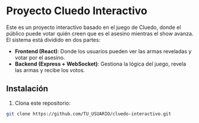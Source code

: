 # Proyecto Cluedo Interactivo

Este es un proyecto interactivo basado en el juego de Cluedo, donde el público puede votar quién creen que es el asesino mientras el show avanza. El sistema está dividido en dos partes:

- **Frontend (React)**: Donde los usuarios pueden ver las armas reveladas y votar por el asesino.
- **Backend (Express + WebSocket)**: Gestiona la lógica del juego, revela las armas y recibe los votos.

## Instalación

1. Clona este repositorio:

```bash
git clone https://github.com/TU_USUARIO/cluedo-interactivo.git

